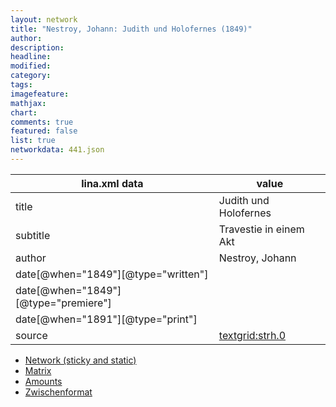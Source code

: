 ```yaml
---
layout: network
title: "Nestroy, Johann: Judith und Holofernes (1849)"
author:
description:
headline:
modified:
category:
tags:
imagefeature: 
mathjax: 
chart: 
comments: true
featured: false
list: true
networkdata: 441.json
---
```

lina.xml data  | value
------------- | -------------
title|Judith und Holofernes
subtitle|Travestie in einem Akt
author|Nestroy, Johann
date[@when="1849"][@type="written"]|
date[@when="1849"][@type="premiere"]|
date[@when="1891"][@type="print"]|
source|[textgrid:strh.0](https://textgridlab.org/1.0/tgcrud-public/rest/textgrid:strh.0/data)



* [Network (sticky and static)](/network441)
* [Matrix](/matrix441)
* [Amounts](/amounts441)
* [Zwischenformat](/lina441 )
